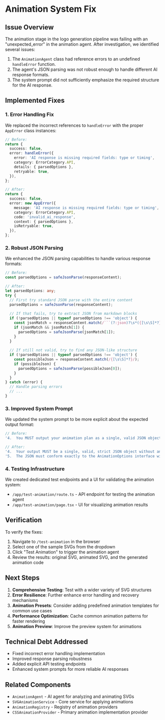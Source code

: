# Animation System Fix

## Issue Overview

The animation stage in the logo generation pipeline was failing with an "unexpected_error" in the animation agent. After investigation, we identified several issues:

1. The `AnimationAgent` class had reference errors to an undefined `handleError` function.
2. The agent's JSON parsing was not robust enough to handle different AI response formats.
3. The system prompt did not sufficiently emphasize the required structure for the AI response.

## Implemented Fixes

### 1. Error Handling Fix

We replaced the incorrect references to `handleError` with the proper `AppError` class instances:

```typescript
// Before:
return {
  success: false,
  error: handleError({
    error: 'AI response is missing required fields: type or timing',
    category: ErrorCategory.API,
    details: { parsedOptions },
    retryable: true,
  }),
};

// After:
return {
  success: false,
  error: new AppError({
    message: 'AI response is missing required fields: type or timing',
    category: ErrorCategory.API,
    code: 'invalid_ai_response',
    context: { parsedOptions },
    isRetryable: true,
  }),
};
```

### 2. Robust JSON Parsing

We enhanced the JSON parsing capabilities to handle various response formats:

```typescript
// Before:
const parsedOptions = safeJsonParse(responseContent);

// After:
let parsedOptions: any;
try {
  // First try standard JSON parse with the entire content
  parsedOptions = safeJsonParse(responseContent);
  
  // If that fails, try to extract JSON from markdown blocks
  if (!parsedOptions || typeof parsedOptions !== 'object') {
    const jsonMatch = responseContent.match(/```(?:json)?\s*({[\s\S]*?})\s*```/);
    if (jsonMatch && jsonMatch[1]) {
      parsedOptions = safeJsonParse(jsonMatch[1]);
    }
  }
  
  // If still not valid, try to find any JSON-like structure
  if (!parsedOptions || typeof parsedOptions !== 'object') {
    const possibleJson = responseContent.match(/{[\s\S]*?}/);
    if (possibleJson) {
      parsedOptions = safeJsonParse(possibleJson[0]);
    }
  }
} catch (error) {
  // Handle parsing errors
  // ...
}
```

### 3. Improved System Prompt

We updated the system prompt to be more explicit about the expected output format:

```typescript
// Before:
'4.  You MUST output your animation plan as a single, valid JSON object that conforms to the AnimationOptions interface.',

// After:
'4.  Your output MUST be a single, valid, strict JSON object without any surrounding text, markdown, or code blocks.',
'5.  The JSON must conform exactly to the AnimationOptions interface with "type" and "timing" fields.',
```

### 4. Testing Infrastructure

We created dedicated test endpoints and a UI for validating the animation system:

- `/app/test-animation/route.ts` - API endpoint for testing the animation agent
- `/app/test-animation/page.tsx` - UI for visualizing animation results

## Verification

To verify the fixes:

1. Navigate to `/test-animation` in the browser
2. Select one of the sample SVGs from the dropdown
3. Click "Test Animation" to trigger the animation agent
4. Review the results: original SVG, animated SVG, and the generated animation code

## Next Steps

1. **Comprehensive Testing**: Test with a wider variety of SVG structures
2. **Error Resilience**: Further enhance error handling and recovery mechanisms
3. **Animation Presets**: Consider adding predefined animation templates for common use cases
4. **Performance Optimization**: Cache common animation patterns for faster rendering
5. **Animation Preview**: Improve the preview system for animations

## Technical Debt Addressed

- Fixed incorrect error handling implementation
- Improved response parsing robustness
- Added explicit API testing endpoints
- Enhanced system prompts for more reliable AI responses

## Related Components

- `AnimationAgent` - AI agent for analyzing and animating SVGs
- `SVGAnimationService` - Core service for applying animations
- `AnimationRegistry` - Registry of animation providers
- `CSSAnimationProvider` - Primary animation implementation provider
